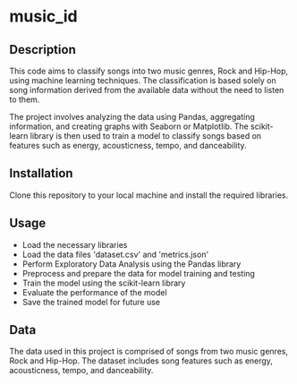 # music_id

## Description
This code aims to classify songs into two music genres, Rock and Hip-Hop, using machine learning techniques. The classification is based solely on song information derived from the available data without the need to listen to them.

The project involves analyzing the data using Pandas, aggregating information, and creating graphs with Seaborn or Matplotlib. The scikit-learn library is then used to train a model to classify songs based on features such as energy, acousticness, tempo, and danceability.

## Installation
Clone this repository to your local machine and install the required libraries.

## Usage
- Load the necessary libraries
- Load the data files 'dataset.csv' and 'metrics.json'
- Perform Exploratory Data Analysis using the Pandas library
- Preprocess and prepare the data for model training and testing
- Train the model using the scikit-learn library
- Evaluate the performance of the model
- Save the trained model for future use

## Data
The data used in this project is comprised of songs from two music genres, Rock and Hip-Hop. The dataset includes song features such as energy, acousticness, tempo, and danceability.
